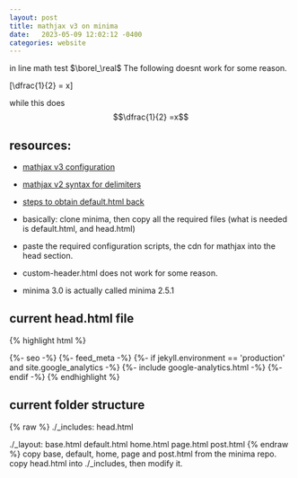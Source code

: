 ```yaml
---
layout: post
title: mathjax v3 on minima
date:   2023-05-09 12:02:12 -0400
categories: website
---
```

in line math test $\borel_\real$
The following doesnt work for some reason.

\[\dfrac{1}{2} = x\]

while this does
$$\dfrac{1}{2} =x$$

## resources:
- [mathjax v3 configuration](https://docs.mathjax.org/en/latest/options/input/tex.html#tex-options)
- [mathjax v2 syntax for delimiters](https://scaomath.github.io/blog/welcome-to-jekyll/)

- [steps to obtain default.html back](https://stackoverflow.com/questions/50998466/how-to-use-latex-in-new-jekyll-gem-based-theme-minima)

- basically: clone minima, then copy all the required files (what is needed is default.html, and head.html)

- paste the required configuration scripts, the cdn for mathjax into the head section.

- custom-header.html does not work for some reason.
- minima 3.0 is actually called minima 2.5.1

## current head.html file
{% highlight html %}
<head>
  <meta charset="utf-8">
  <meta http-equiv="X-UA-Compatible" content="IE=edge">
  <meta name="viewport" content="width=device-width, initial-scale=1">
  {%- seo -%}
  <link rel="stylesheet" href="{{ "/assets/main.css" | relative_url }}">
  {%- feed_meta -%}
  {%- if jekyll.environment == 'production' and site.google_analytics -%}
    {%- include google-analytics.html -%}
  {%- endif -%}
  <script src="https://polyfill.io/v3/polyfill.min.js?features=es6"></script>
  <script>
    MathJax = {
      loader: {
        load: ["input/tex", "output/chtml"]
      },
      tex: {
        inlineMath: [              // start/end delimiter pairs for in-line math
          ['\\(', '\\)'],
          ['$', '$'],
        ],
        displayMath: [             // start/end delimiter pairs for display math
          ['$$', '$$'],
          ['\\[', '\\]']
        ],
        
        processEscapes: true,
        macros: {
          real: "\\mathbb{R}",
          realn: "\\mathbb{R}^n",
          nat: "\\mathbb{N}}",
          natplus: "\\mathbb{N}^+",
          integer: "\\mathbb{Z}",
          rat: "\\mathbb{Q}",
          borel: "\\mathbb{B}",
          complex: "\\mathbb{C}",
          range: "\\operatorname{range}",
          dom: "\\operatorname{dom}",
          codom: "\\operatorname{codom}",
          image: "\\operatorname{im}",
          id: ["\\operatorname{id}_{#1}", 1],
          sgn: "\\operatorname{sgn}",
          exp: "\\operatorname{exp}",
          wt: "\\operatorname{wt}",
          least: "\\operatorname{least}",
          norm: ["\\lVert {#1} \\rVert", 1],
          bignorm: ["\\left\\lVert {#1} \\right\\rVert", 1],
          bigset: ["\\biggl \\{ {#1} \\biggr \\}", 1],
          bigbrackets: ["\\biggl ( {#1} \\biggr )", 1],
          acc: "\\operatorname{acc}",
          nb: ["\\mathcal{N}_B({#1})", 1],
          N: ["\\mathcal{N}(#1)", 1],
          Tau: "\\mathcal{T}",
          cl: ["\\overline{#1}", 1],
          clc: ["\\overline{#1}^c", 1],
          Epsilon: "\\mathcal{E}",
          diam: "\\operatorname{diam}",
          increasesto: "\\nearrow",
          decreasesto: "\\searrow",
          cond: "\\operatorname{cond}}",
          card: "\\operatorname{card}",
          szz: "\\mathcal{S}",
          cinf: "C^{\\infty}",
          ccinf: "C_c^{\\infty}",
          cnv: "\\ast",
          pmap: ["\\pi_{#1}({#2})", 2],
          pnv: ["\\pi_{#1}^{-1}({#2})", 2],
          bc: ["\\operatorname{BC}({#1})", 1],
          cc: ["\\operatorname{C}_c({#1})", 1],
          cnot: ["\\operatorname{C}_0({#1})", 1],
          supp: ["\\operatorname{supp}({#1})", 1],
          acal: "\\mathcal{A}",
          mcal: "\\mathcal{M}",
          ncal: "\\mathcal{N}",
          mustar: "\\mu^*",
          mubar: "\\cl{\\mu}",
          munot: "\\mu_0",
          muStar: "\\mu_*",
          diag: "\\operatorname{diag}",
          dim: "\\operatorname{dim}",
          defect: "\\operatorname{def}",
          rank: "\\operatorname{rank}",
          col: "\\operatorname{col}",
          row: "\\operatorname{row}",
          lin: "\\operatorname{lin}",
          spn: "\\operatorname{span}",
          tr: "\\operatorname{tr}",
          poly: "\\mathbb{P}",
          ff: "\\mathbb{F}",
          xx: "\\mathbf{X}}",
          yy: "\\mathbf{Y}}",
          ss: "\\mathbf{S}}",
          ww: "\\mathbf{W}}",
          uu: "\\mathbf{U}}",
          tt: "\\mathbf{T}}",
          xn: "\\{x_n\\}_{n\\geq 1}",
          yn: "\\{y_n\\}_{n\\geq 1}"
        }
      }
    };
  </script>
  <script id="MathJax-script" async src="https://cdn.jsdelivr.net/npm/mathjax@3/es5/tex-chtml.js">
  </script>
</head>
{% endhighlight %}

## current folder structure
{% raw %}
./_includes:
head.html

./_layout:
base.html	default.html	home.html	page.html	post.html
{% endraw %}
copy base, default, home, page and post.html from the minima repo. copy head.html into ./_includes, then modify it. 
